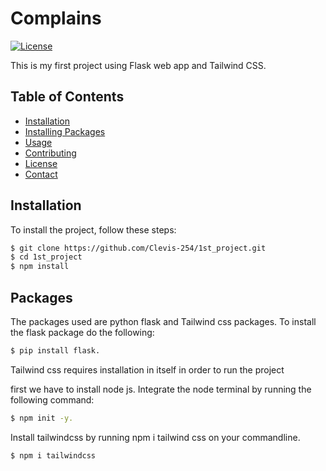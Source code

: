 # Complains

[![License](https://img.shields.io/badge/License-MIT-blue.svg)](LICENSE)

This is my first project using Flask web app and Tailwind CSS.

## Table of Contents

- [Installation](#installation)
- [Installing Packages](#packages)
- [Usage](#usage)
- [Contributing](#contributing)
- [License](#license)
- [Contact](#contact)

## Installation

To install the project, follow these steps:

```bash
$ git clone https://github.com/Clevis-254/1st_project.git
$ cd 1st_project
$ npm install
```
## Packages
The packages used are python flask and Tailwind css packages.
To install the flask package do the following:
```bash
$ pip install flask.
```
Tailwind css requires installation in itself in order to run the project

 first we have to install node js. Integrate the node terminal by running the following command:
 ```bash
$ npm init -y.
```
Install tailwindcss by running npm i tailwind css on your commandline.
```bash
$ npm i tailwindcss
```

